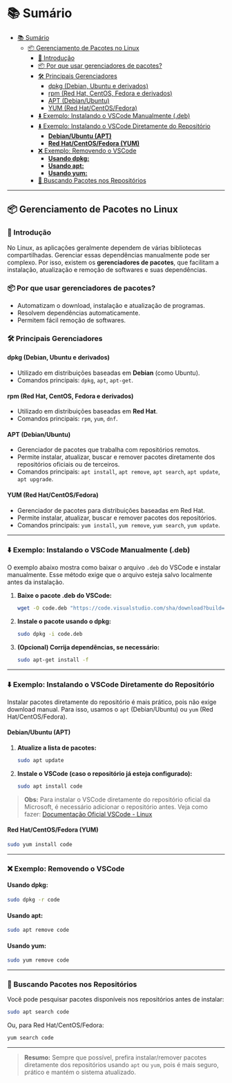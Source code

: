 # 📚 Sumário

- [📚 Sumário](#-sumário)
  - [📦 Gerenciamento de Pacotes no Linux](#-gerenciamento-de-pacotes-no-linux)
    - [🔎 Introdução](#-introdução)
    - [📦 Por que usar gerenciadores de pacotes?](#-por-que-usar-gerenciadores-de-pacotes)
    - [🛠️ Principais Gerenciadores](#️-principais-gerenciadores)
      - [dpkg (Debian, Ubuntu e derivados)](#dpkg-debian-ubuntu-e-derivados)
      - [rpm (Red Hat, CentOS, Fedora e derivados)](#rpm-red-hat-centos-fedora-e-derivados)
      - [APT (Debian/Ubuntu)](#apt-debianubuntu)
      - [YUM (Red Hat/CentOS/Fedora)](#yum-red-hatcentosfedora)
    - [⬇️ Exemplo: Instalando o VSCode Manualmente (.deb)](#️-exemplo-instalando-o-vscode-manualmente-deb)
    - [⬇️ Exemplo: Instalando o VSCode Diretamente do Repositório](#️-exemplo-instalando-o-vscode-diretamente-do-repositório)
      - [**Debian/Ubuntu (APT)**](#debianubuntu-apt)
      - [**Red Hat/CentOS/Fedora (YUM)**](#red-hatcentosfedora-yum)
    - [❌ Exemplo: Removendo o VSCode](#-exemplo-removendo-o-vscode)
      - [**Usando dpkg:**](#usando-dpkg)
      - [**Usando apt:**](#usando-apt)
      - [**Usando yum:**](#usando-yum)
    - [🔎 Buscando Pacotes nos Repositórios](#-buscando-pacotes-nos-repositórios)

---

## 📦 Gerenciamento de Pacotes no Linux

### 🔎 Introdução

No Linux, as aplicações geralmente dependem de várias bibliotecas compartilhadas. Gerenciar essas dependências manualmente pode ser complexo.
Por isso, existem os **gerenciadores de pacotes**, que facilitam a instalação, atualização e remoção de softwares e suas dependências.

### 📦 Por que usar gerenciadores de pacotes?

- Automatizam o download, instalação e atualização de programas.
- Resolvem dependências automaticamente.
- Permitem fácil remoção de softwares.

### 🛠️ Principais Gerenciadores

#### dpkg (Debian, Ubuntu e derivados)

- Utilizado em distribuições baseadas em **Debian** (como Ubuntu).
- Comandos principais: `dpkg`, `apt`, `apt-get`.

#### rpm (Red Hat, CentOS, Fedora e derivados)

- Utilizado em distribuições baseadas em **Red Hat**.
- Comandos principais: `rpm`, `yum`, `dnf`.

#### APT (Debian/Ubuntu)

- Gerenciador de pacotes que trabalha com repositórios remotos.
- Permite instalar, atualizar, buscar e remover pacotes diretamente dos repositórios oficiais ou de terceiros.
- Comandos principais: `apt install`, `apt remove`, `apt search`, `apt update`, `apt upgrade`.

#### YUM (Red Hat/CentOS/Fedora)

- Gerenciador de pacotes para distribuições baseadas em Red Hat.
- Permite instalar, atualizar, buscar e remover pacotes dos repositórios.
- Comandos principais: `yum install`, `yum remove`, `yum search`, `yum update`.

---

### ⬇️ Exemplo: Instalando o VSCode Manualmente (.deb)

O exemplo abaixo mostra como baixar o arquivo `.deb` do VSCode e instalar manualmente.
Esse método exige que o arquivo esteja salvo localmente antes da instalação.

1. **Baixe o pacote .deb do VSCode:**
   ```bash
   wget -O code.deb "https://code.visualstudio.com/sha/download?build=stable&os=linux-deb-x64"
   ```

2. **Instale o pacote usando o dpkg:**
   ```bash
   sudo dpkg -i code.deb
   ```

3. **(Opcional) Corrija dependências, se necessário:**
   ```bash
   sudo apt-get install -f
   ```

---

### ⬇️ Exemplo: Instalando o VSCode Diretamente do Repositório

Instalar pacotes diretamente do repositório é mais prático, pois não exige download manual.
Para isso, usamos o `apt` (Debian/Ubuntu) ou `yum` (Red Hat/CentOS/Fedora).

#### **Debian/Ubuntu (APT)**

1. **Atualize a lista de pacotes:**
   ```bash
   sudo apt update
   ```

2. **Instale o VSCode (caso o repositório já esteja configurado):**
   ```bash
   sudo apt install code
   ```

> **Obs:** Para instalar o VSCode diretamente do repositório oficial da Microsoft, é necessário adicionar o repositório antes.
> Veja como fazer: [Documentação Oficial VSCode - Linux](https://code.visualstudio.com/docs/setup/linux)

#### **Red Hat/CentOS/Fedora (YUM)**

```bash
sudo yum install code
```

---

### ❌ Exemplo: Removendo o VSCode

#### **Usando dpkg:**
```bash
sudo dpkg -r code
```

#### **Usando apt:**
```bash
sudo apt remove code
```

#### **Usando yum:**
```bash
sudo yum remove code
```

---

### 🔎 Buscando Pacotes nos Repositórios

Você pode pesquisar pacotes disponíveis nos repositórios antes de instalar:

```bash
sudo apt search code
```

Ou, para Red Hat/CentOS/Fedora:

```bash
yum search code
```

---

> **Resumo:**
> Sempre que possível, prefira instalar/remover pacotes diretamente dos repositórios usando `apt` ou `yum`, pois é mais seguro, prático e mantém o sistema atualizado.